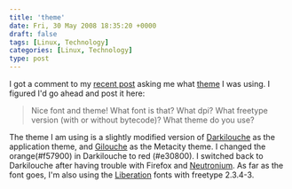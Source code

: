 ```yaml
---
title: 'theme'
date: Fri, 30 May 2008 18:35:20 +0000
draft: false
tags: [Linux, Technology]
categories: [Linux, Technology]
type: post
---
```


I got a comment to my [recent post](http://zeusville.wordpress.com/2008/05/30/iliana-becomes-a-fedora-user/) asking me what [theme](http://art.gnome.org/themes/gtk2/) I was using. I figured I'd go ahead and post it here:

> Nice font and theme! What font is that? What dpi? What freetype version (with or without bytecode)? What theme do you use?

The theme I am using is a slightly modified version of [Darkilouche](http://art.gnome.org/themes/gtk2/1285) as the application theme, and [Gilouche](http://art.gnome.org/themes/metacity/1286) as the Metacity theme. I changed the orange(#f57900) in Darkilouche to red (#e30800). I switched back to Darkilouche after having trouble with Firefox and [Neutronium](http://www.gnome-look.org/content/show.php/Neutronium+Unity?content=59189). As far as the font goes, I'm also using the [Liberation](http://www.press.redhat.com/2007/05/09/liberation-fonts/) fonts with freetype 2.3.4-3.